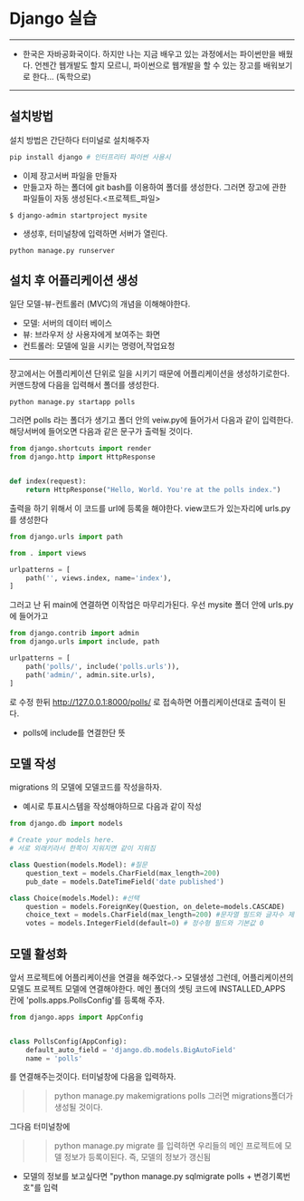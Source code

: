 # Django 실습
--- 
- 한국은 자바공화국이다. 하지만 나는 지금 배우고 있는 과정에서는 파이썬만을 배웠다. 언젠간 웹개발도 할지 모르니, 파이썬으로 웹개발을 할 수 있는 장고를 배워보기로 한다... (독학으로)

---
## 설치방법
설치 방법은 간단하다 터미널로 설치해주자
```py
pip install django # 인터프리터 파이썬 사용시
```
- 이제 장고서버 파일을 만들자
- 만들고자 하는 폴더에 git bash를 이용하여 폴더를 생성한다. 그러면 장고에 관한 파일들이 자동 생성된다.<프로젝트_파일>
```
$ django-admin startproject mysite
```
- 생성후, 터미널창에 입력하면 서버가 열린다.
```
python manage.py runserver

```
## 설치 후 어플리케이션 생성

일단 모델-뷰-컨트롤러 (MVC)의 개념을 이해해야한다.
- 모델: 서버의 데이터 베이스
- 뷰: 브라우저 상 사용자에게 보여주는 화면
- 컨트롤러: 모델에 일을 시키는 명령어,작업요청

---
쟝고에서는 어플리케이션 단위로 일을 시키기 때문에 어플리케이션을 생성하기로한다.
커맨드창에 다음을 입력해서 폴더를 생성한다.
```
python manage.py startapp polls
```
그러면 polls 라는 폴더가 생기고 
폴더 안의 veiw.py에 들어가서 다음과 같이 입력한다. 해당서버에 들어오면 다음과 같은 문구가 출력될 것이다.
```py
from django.shortcuts import render
from django.http import HttpResponse


def index(request):
    return HttpResponse("Hello, World. You're at the polls index.")
```
출력을 하기 위해서 이 코드를 url에 등록을 해야한다.
view코드가 있는자리에 urls.py 를 생성한다

```py
from django.urls import path

from . import views

urlpatterns = [
    path('', views.index, name='index'),
]
```
그러고 난 뒤 main에 연결하면 이작업은 마무리가된다.
우선 mysite 폴더 안에 urls.py에 들어가고 

```py
from django.contrib import admin
from django.urls import include, path

urlpatterns = [
    path('polls/', include('polls.urls')),
    path('admin/', admin.site.urls),
]

```
로 수정 한뒤 http://127.0.0.1:8000/polls/ 로 접속하면 어플리케이션대로 출력이 된다.
- polls에 include를 연결한단 뜻

## 모델 작성 

migrations 의 모델에 모델코드를 작성을하자.

- 예시로 투표시스템을 작성해야하므로 다음과 같이 작성
```py
from django.db import models

# Create your models here.
# 서로 외래키라서 한쪽이 지워지면 같이 지워짐

class Question(models.Model): #질문
    question_text = models.CharField(max_length=200)
    pub_date = models.DateTimeField('date published')

class Choice(models.Model): #선택
    question = models.ForeignKey(Question, on_delete=models.CASCADE)
    choice_text = models.CharField(max_length=200) #문자열 필드와 글자수 제한
    votes = models.IntegerField(default=0) # 정수형 필드와 기본값 0
```
## 모델 활성화
앞서 프로젝트에 어플리케이션을 연결을 해주었다.-> 모델생성
그런데, 어플리케이션의 모델도 프로젝트 모델에 연결해야한다.
메인 폴더의 셋팅 코드에 INSTALLED_APPS 칸에 'polls.apps.PollsConfig'를 등록해 주자.
```py 
from django.apps import AppConfig


class PollsConfig(AppConfig):
    default_auto_field = 'django.db.models.BigAutoField'
    name = 'polls'

```
를 연결해주는것이다.
터미널창에 다음을 입력하자.
>>python manage.py makemigrations polls
그러면 migrations폴더가 생성될 것이다.

그다음 터미널창에 
>>python manage.py migrate 
를 입력하면 우리들의 메인 프로젝트에 모델 정보가 등록이된다.
즉, 모델의 정보가 갱신됨
- 모델의 정보를 보고싶다면 "python manage.py sqlmigrate polls + 변경기록번호"를 입력

